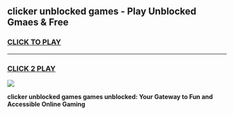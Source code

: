 
## clicker unblocked games - Play Unblocked Gmaes & Free
<h3>
<a href="https://news.freeplayer.one?title=clicker_unblocked_games&ref=23F">CLICK TO PLAY</a></h3>
<hr>

<h3>
<a href="https://news.freeplayer.one?title=clicker_unblocked_games&ref=23F">CLICK 2 PLAY</a>
  
</h3>

<a href="https://news.freeplayer.one?title=clicker_unblocked_games&ref=23F/"><img src="https://clearcache.store/games.png"></a>


**clicker unblocked games games unblocked: Your Gateway to Fun and Accessible Online Gaming**
